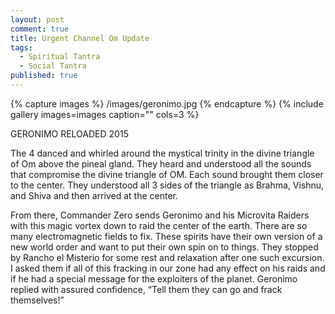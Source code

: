 ```yaml
---
layout: post
comment: true
title: Urgent Channel Om Update
tags: 
  - Spiritual Tantra
  - Social Tantra
published: true
---
```







{% capture images %}
	/images/geronimo.jpg
{% endcapture %}
{% include gallery images=images caption="" cols=3 %}



GERONIMO RELOADED 2015

The 4 danced and whirled around the mystical trinity in the divine triangle of Om above the pineal gland. They heard and understood all the sounds that compromise the divine triangle of OM. Each sound brought them closer to the center. They understood all 3 sides of the triangle as Brahma, Vishnu, and Shiva and then arrived at the center. 

From there, Commander Zero sends Geronimo and his Microvita Raiders with this magic vortex down to raid the center of the earth. There are so many electromagnetic fields to fix. These spirits have their own version of a new world order and want to put their own spin on to things. They stopped by Rancho el Misterio for some rest and relaxation after one such excursion. I asked them if all of this fracking in our zone had any effect on his raids and if he had a special message for the exploiters of the planet. Geronimo replied with assured confidence, “Tell them they can go and frack themselves!”
